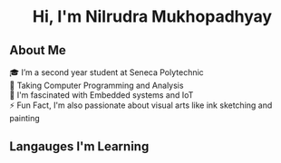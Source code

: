 <h1 align="center">Hi, I'm Nilrudra Mukhopadhyay</h1>
<h2 align="left">About Me</h2>
<div align="left">
    <p>🎓 I’m a second year student at Seneca Polytechnic<br>
       📜 Taking Computer Programming and Analysis<br>
       👀 I'm fascinated with Embedded systems and IoT<br>
       ⚡ Fun Fact, I'm also passionate about visual arts like ink sketching and painting
    </p>
</div>
<h2 align="left">Langauges I'm Learning</h2>

<!---
Nilrudra1999/Nilrudra1999 is a ✨ special ✨ repository because its `README.md` (this file) appears on your GitHub profile.
You can click the Preview link to take a look at your changes.
--->
